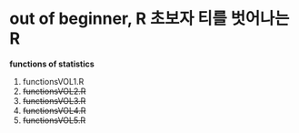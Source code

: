 # out of beginner, R 초보자 티를 벗어나는 R

**functions of statistics**
1. functionsVOL1.R
2. ~~functionsVOL2.R~~
3. ~~functionsVOL3.R~~
4. ~~functionsVOL4.R~~
5. ~~functionsVOL5.R~~